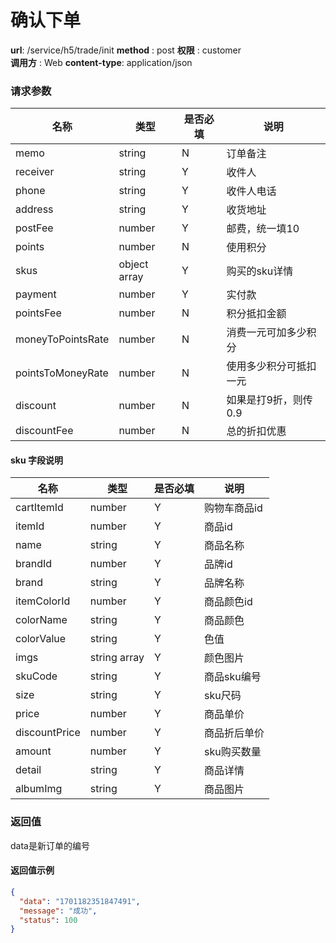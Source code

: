 确认下单
=======

**url**: /service/h5/trade/init
**method** : post
**权限** : customer  
**调用方** : Web
**content-type**: application/json

### 请求参数

|        名称       |     类型     | 是否必填 |          说明          |
|-------------------|--------------|----------|------------------------|
| memo              | string       | N        | 订单备注               |
| receiver          | string       | Y        | 收件人                 |
| phone             | string       | Y        | 收件人电话             |
| address           | string       | Y        | 收货地址               |
| postFee           | number       | Y        | 邮费，统一填10         |
| points            | number       | N        | 使用积分               |
| skus              | object array | Y        | 购买的sku详情          |
| payment           | number       | Y        | 实付款                 |
| pointsFee         | number       | N        | 积分抵扣金额           |
| moneyToPointsRate | number       | N        | 消费一元可加多少积分   |
| pointsToMoneyRate | number       | N        | 使用多少积分可抵扣一元 |
| discount          | number       | N        | 如果是打9折，则传0.9   |
| discountFee       | number       | N        | 总的折扣优惠           |

#### sku 字段说明

|      名称     |     类型     | 是否必填 |     说明     |
|---------------|--------------|----------|--------------|
| cartItemId    | number       | Y        | 购物车商品id |
| itemId        | number       | Y        | 商品id       |
| name          | string       | Y        | 商品名称     |
| brandId       | number       | Y        | 品牌id       |
| brand         | string       | Y        | 品牌名称     |
| itemColorId   | number       | Y        | 商品颜色id   |
| colorName     | string       | Y        | 商品颜色     |
| colorValue    | string       | Y        | 色值         |
| imgs          | string array | Y        | 颜色图片     |
| skuCode       | string       | Y        | 商品sku编号  |
| size          | string       | Y        | sku尺码      |
| price         | number       | Y        | 商品单价     |
| discountPrice | number       | Y        | 商品折后单价 |
| amount        | number       | Y        | sku购买数量  |
| detail        | string       | Y        | 商品详情     |
| albumImg      | string       | Y        | 商品图片     |


### 返回值

data是新订单的编号


#### 返回值示例

```json
{
  "data": "1701182351847491",
  "message": "成功",
  "status": 100
}
```